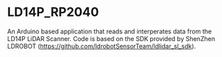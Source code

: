 # LD14P_RP2040
An Arduino based application that reads and interperates data from the LD14P LiDAR Scanner. Code is based on the SDK provided by ShenZhen LDROBOT (https://github.com/ldrobotSensorTeam/ldlidar_sl_sdk).
